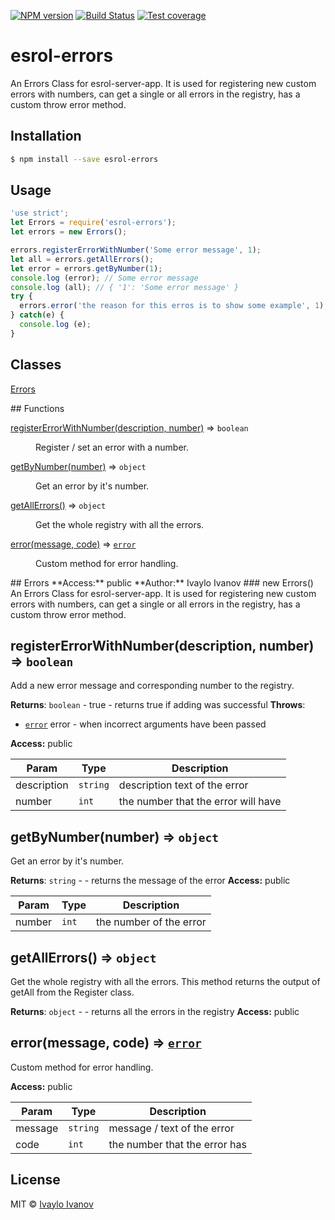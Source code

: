 [![NPM version][npm-image]][npm-url]
[![Build Status][travis-image]][travis-url]
[![Test coverage][coveralls-image]][coveralls-url]

# esrol-errors
An Errors Class for esrol-server-app. It is used for registering new custom errors with numbers, can get a single or all errors in the registry, has a custom throw error method.


## Installation

```sh
$ npm install --save esrol-errors
```

## Usage

```js
'use strict';
let Errors = require('esrol-errors');
let errors = new Errors();

errors.registerErrorWithNumber('Some error message', 1);
let all = errors.getAllErrors();
let error = errors.getByNumber(1);
console.log (error); // Some error message
console.log (all); // { '1': 'Some error message' }
try {
  errors.error('the reason for this erros is to show some example', 1);
} catch(e) {
  console.log (e);
}
```

## Classes
<dl>
<dt><a href="#Errors">Errors</a></dt>
<dd></dd>
</dl>
## Functions
<dl>
<dt><a href="#registerErrorWithNumber">registerErrorWithNumber(description, number)</a> ⇒ <code>boolean</code></dt>
<dd><p>Register / set an error with a number.</p>
</dd>
<dt><a href="#getByNumber">getByNumber(number)</a> ⇒ <code>object</code></dt>
<dd><p>Get an error by it&#39;s number.</p>
</dd>
<dt><a href="#getAllErrors">getAllErrors()</a> ⇒ <code>object</code></dt>
<dd><p>Get the whole registry with all the errors.</p>
</dd>
<dt><a href="#error">error(message, code)</a> ⇒ <code><a href="#error">error</a></code></dt>
<dd><p>Custom method for error handling.</p>
</dd>
</dl>
<a name="Errors"></a>
## Errors
**Access:** public
**Author:** Ivaylo Ivanov
<a name="new_Errors_new"></a>
### new Errors()
An Errors Class for esrol-server-app.
It is used for registering new custom errors with numbers,
can get a single or all errors in the registry,
has a custom throw error method.

<a name="registerErrorWithNumber"></a>
## registerErrorWithNumber(description, number) ⇒ <code>boolean</code>
Add a new error message and corresponding number to the registry.

**Returns**: <code>boolean</code> - true - returns true if adding was successful
**Throws**:

- <code>[error](#error)</code> error - when incorrect arguments have been passed

**Access:** public

| Param | Type | Description |
| --- | --- | --- |
| description | <code>string</code> | description text of the error |
| number | <code>int</code> | the number that the error will have |

<a name="getByNumber"></a>
## getByNumber(number) ⇒ <code>object</code>
Get an error by it's number.

**Returns**: <code>string</code> - - returns the message of the error
**Access:** public

| Param | Type | Description |
| --- | --- | --- |
| number | <code>int</code> | the number of the error |

<a name="getAllErrors"></a>
## getAllErrors() ⇒ <code>object</code>
Get the whole registry with all the errors. This method returns
the output of getAll from the Register class.

**Returns**: <code>object</code> - - returns all the errors in the registry
**Access:** public
<a name="error"></a>
## error(message, code) ⇒ <code>[error](#error)</code>
Custom method for error handling.

**Access:** public

| Param | Type | Description |
| --- | --- | --- |
| message | <code>string</code> | message / text of the error |
| code | <code>int</code> | the number that the error has |

## License

MIT © [Ivaylo Ivanov]()


[npm-image]: https://badge.fury.io/js/esrol-errors.svg
[npm-url]: https://npmjs.org/package/esrol-errors
[travis-image]: https://travis-ci.org/esrol/esrol-errors.svg?branch=master
[travis-url]: https://travis-ci.org/esrol/esrol-errors
[coveralls-image]: https://coveralls.io/repos/esrol/esrol-errors/badge.svg
[coveralls-url]: https://coveralls.io/r/esrol/esrol-errors

